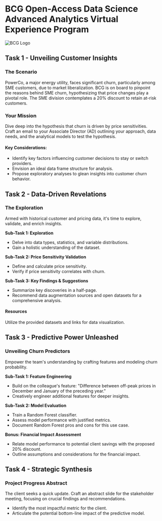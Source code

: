 # BCG Open-Access Data Science Advanced Analytics Virtual Experience Program

![BCG Logo](https://user-images.githubusercontent.com/27211670/183700820-2248f4ee-655f-40dc-8628-8495072a3979.png)

## Task 1 - Unveiling Customer Insights

### The Scenario
PowerCo, a major energy utility, faces significant churn, particularly among SME customers, due to market liberalization. BCG is on board to pinpoint the reasons behind SME churn, hypothesizing that price changes play a pivotal role. The SME division contemplates a 20% discount to retain at-risk customers.

### Your Mission
Dive deep into the hypothesis that churn is driven by price sensitivities. Craft an email to your Associate Director (AD) outlining your approach, data needs, and the analytical models to test the hypothesis.

#### Key Considerations:
- Identify key factors influencing customer decisions to stay or switch providers.
- Envision an ideal data frame structure for analysis.
- Propose exploratory analyses to glean insights into customer churn behavior.

## Task 2 - Data-Driven Revelations

### The Exploration
Armed with historical customer and pricing data, it's time to explore, validate, and enrich insights.

**Sub-Task 1: Exploration**
- Delve into data types, statistics, and variable distributions.
- Gain a holistic understanding of the dataset.

**Sub-Task 2: Price Sensitivity Validation**
- Define and calculate price sensitivity.
- Verify if price sensitivity correlates with churn.

**Sub-Task 3: Key Findings & Suggestions**
- Summarize key discoveries in a half-page.
- Recommend data augmentation sources and open datasets for a comprehensive analysis.

#### Resources
Utilize the provided datasets and links for data visualization.

## Task 3 - Predictive Power Unleashed

### Unveiling Churn Predictors
Empower the team's understanding by crafting features and modeling churn probability.

**Sub-Task 1: Feature Engineering**
- Build on the colleague's feature: "Difference between off-peak prices in December and January of the preceding year."
- Creatively engineer additional features for deeper insights.

**Sub-Task 2: Model Evaluation**
- Train a Random Forest classifier.
- Assess model performance with justified metrics.
- Document Random Forest pros and cons for this use case.

**Bonus: Financial Impact Assessment**
- Relate model performance to potential client savings with the proposed 20% discount.
- Outline assumptions and considerations for the financial impact.

## Task 4 - Strategic Synthesis

### Project Progress Abstract
The client seeks a quick update. Craft an abstract slide for the stakeholder meeting, focusing on crucial findings and recommendations.

- Identify the most impactful metric for the client.
- Articulate the potential bottom-line impact of the predictive model.

